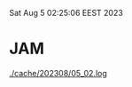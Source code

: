 Sat Aug  5 02:25:06 EEST 2023
# JAM
<a href='./cache/202308/05_02.log'>./cache/202308/05_02.log</a>
